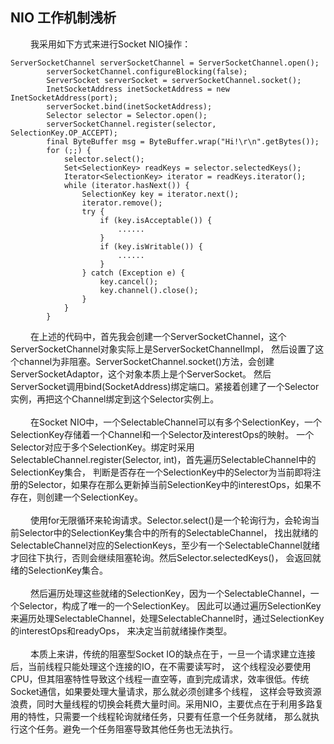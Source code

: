 ## NIO 工作机制浅析

&emsp;&emsp; 我采用如下方式来进行Socket NIO操作：
<p>
    
    ServerSocketChannel serverSocketChannel = ServerSocketChannel.open();
            serverSocketChannel.configureBlocking(false);
            ServerSocket serverSocket = serverSocketChannel.socket();
            InetSocketAddress inetSocketAddress = new InetSocketAddress(port);
            serverSocket.bind(inetSocketAddress);
            Selector selector = Selector.open();
            serverSocketChannel.register(selector, SelectionKey.OP_ACCEPT);
            final ByteBuffer msg = ByteBuffer.wrap("Hi!\r\n".getBytes());
            for (;;) {
                selector.select();
                Set<SelectionKey> readKeys = selector.selectedKeys();
                Iterator<SelectionKey> iterator = readKeys.iterator();
                while (iterator.hasNext()) {
                    SelectionKey key = iterator.next();
                    iterator.remove();
                    try {
                        if (key.isAcceptable()) {
                            ......
                        }
                        if (key.isWritable()) {
                            ......
                        }
                    } catch (Exception e) {
                        key.cancel();
                        key.channel().close();
                    }
                }
            }
        
</p>
&emsp;&emsp; 在上述的代码中，首先我会创建一个ServerSocketChannel，这个ServerSocketChannel对象实际上是ServerSocketChannelImpl，
然后设置了这个channel为非阻塞。ServerSocketChannel.socket()方法，会创建ServerSocketAdaptor，这个对象本质上是个ServerSocket。
然后ServerSocket调用bind(SocketAddress)绑定端口。紧接着创建了一个Selector实例，再把这个Channel绑定到这个Selector实例上。
<br>
<br>
&emsp;&emsp; 在Socket NIO中，一个SelectableChannel可以有多个SelectionKey，一个SelectionKey存储着一个Channel和一个Selector及interestOps的映射。
一个Selector对应于多个SelectionKey。绑定时采用SelectableChannel.register(Selector, int)，首先遍历SelectableChannel中的SelectionKey集合，
判断是否存在一个SelectionKey中的Selector为当前即将注册的Selector，如果存在那么更新掉当前SelectionKey中的interestOps，如果不存在，则创建一个SelectionKey。
<br>
<br>
&emsp;&emsp; 使用for无限循环来轮询请求。Selector.select()是一个轮询行为，会轮询当前Selector中的SelectionKey集合中的所有的SelectableChannel，
找出就绪的SelectableChannel对应的SelectionKeys，至少有一个SelectableChannel就绪才回往下执行，否则会继续阻塞轮询。然后Selector.selectedKeys()，
会返回就绪的SelectionKey集合。
<br>
<br>
&emsp;&emsp; 然后遍历处理这些就绪的SelectionKey，因为一个SelectableChannel，一个Selector，构成了唯一的一个SelectionKey。
因此可以通过遍历SelectionKey来遍历处理SelectableChannel，处理SelectableChannel时，通过SelectionKey的interestOps和readyOps，
来决定当前就绪操作类型。
<br>
<br>
&emsp;&emsp; 本质上来讲，传统的阻塞型Socket IO的缺点在于，一旦一个请求建立连接后，当前线程只能处理这个连接的IO，在不需要读写时，
这个线程没必要使用CPU，但其阻塞特性导致这个线程一直空等，直到完成请求，效率很低。传统Socket通信，如果要处理大量请求，那么就必须创建多个线程，
这样会导致资源浪费，同时大量线程的切换会耗费大量时间。采用NIO，主要优点在于利用多路复用的特性，只需要一个线程轮询就绪任务，只要有任意一个任务就绪，
那么就执行这个任务。避免一个任务阻塞导致其他任务也无法执行。

